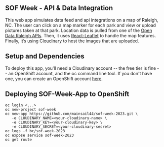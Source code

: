 ## SOF Week - API & Data Integration

This web app simulates data feed and api integrations on a map of Raleigh, NC. The user can click on a map marker for each park and view or upload pictures taken at that park. Location data is pulled from one of the [Open Data Raleigh APIs](http://data-ral.opendata.arcgis.com/). Then, it uses [React-Leaflet](https://react-leaflet.js.org/) to handle the map features. Finally, it’s using [Cloudinary](https://cloudinary.com/) to host the images that are uploaded.

## Setup and Dependencies

To deploy this app, you'll need a Cloudinary account -- the free tier is fine -- an OpenShift account, and the oc command line tool. If you don't have one, you can create an OpenShift account [here](https://manage.openshift.com/sign_in).

## Deploying SOF-Week-App to OpenShift

    oc login <...>
    oc new-project sof-week
    oc new-app https://github.com/mainsail44/sof-week-2023.git \
       -e CLOUDINARY_NAME=<your-cloudinary-name> \
       -e CLOUDINARY_KEY=<your-cloudinary-key> \ 
       -e CLOUDINARY_SECRET=<your-cloudinary-secret>
    oc logs -f bc/sof-week-2023
    oc expose service sof-week-2023
    oc get route
